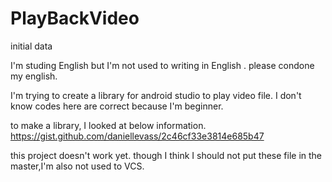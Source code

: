 # PlayBackVideo
initial data

I'm studing English but I'm not used to writing in English .
please condone my english.

I'm trying to create a library for android studio to play video file.
I don't know  codes here are correct because I'm beginner.

to make a library, I looked at below information.
https://gist.github.com/daniellevass/2c46cf33e3814e685b47

this project doesn't work yet.
though I think I should not put these file in the master,I'm also not used to VCS.





